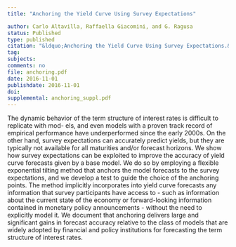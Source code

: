 ```yaml
---
title: "Anchoring the Yield Curve Using Survey Expectations"

author: Carlo Altavilla, Raffaella Giacomini, and G. Ragusa
status: Published
type: published
citation: "&ldquo;Anchoring the Yield Curve Using Survey Expectations.&ldquo; Forthcoming in Journal of Applied Econometrics"
tag:
subjects:
comments: no
file: anchoring.pdf
date: 2016-11-01
publishdate: 2016-11-01
doi: 
supplemental: anchoring_suppl.pdf
---
```


The dynamic behavior of the term structure of interest rates is difficult to replicate with mod- els, and even models with a proven track record of empirical performance have underperformed since the early 2000s. On the other hand, survey expectations can accurately predict yields, but they are typically not available for all maturities and/or forecast horizons. We show how survey expectations can be exploited to improve the accuracy of yield curve forecasts given by a base model. We do so by employing a flexible exponential tilting method that anchors the model forecasts to the survey expectations, and we develop a test to guide the choice of the anchoring points. The method implicitly incorporates into yield curve forecasts any information that survey participants have access to - such as information about the current state of the economy or forward-looking information contained in monetary policy announcements - without the need to explicitly model it. We document that anchoring delivers large and significant gains in forecast accuracy relative to the class of models that are widely adopted by financial and policy institutions for forecasting the term structure of interest rates.